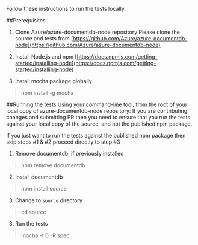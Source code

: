Follow these instructions to run the tests locally.

##Prerequisites

1. Clone Azure/azure-documentdb-node repository
Please clone the source and tests from [https://github.com/Azure/azure-documentdb-node](https://github.com/Azure/azure-documentdb-node)

2. Install Node.js and npm
[https://docs.npmjs.com/getting-started/installing-node](https://docs.npmjs.com/getting-started/installing-node)

3. Install mocha package globally
> npm install -g mocha

##Running the tests
Using your command-line tool, from the root of your local copy of azure-documentdb-node repository: 
If you are contributing changes and submitting PR then you need to ensure that you run the tests against your local copy of the source, and not the published npm package. 

If you just want to run the tests against the published npm package then skip steps #1 & #2 proceed directly to step #3

1. Remove documentdb, if previously installed
> npm remove documentdb

2. Install documentdb
> npm install source

3. Change to `source` directory 
> cd source

3. Run the tests
> mocha -t 0 -R spec
